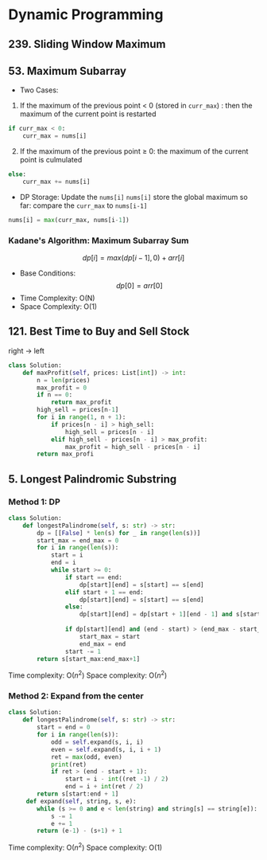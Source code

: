 # Dynamic Programming

## 239. Sliding Window Maximum

## 53. Maximum Subarray
- Two Cases:
1. If the maximum of the previous point < 0 (stored in `curr_max`) : then the maximum of the current point is restarted
```python
if curr_max < 0:
	curr_max = nums[i]
```
2. If the maximum of the previous point $\geq$ 0: the maximum of the current point is culmulated
```python
else:
	curr_max += nums[i]
```
- DP Storage: Update the `nums[i]`
`nums[i]` store the global maximum so far: compare the `curr_max` to `nums[i-1]`
```python
nums[i] = max(curr_max, nums[i-1])
```

### Kadane's Algorithm: Maximum Subarray Sum
$$dp[i] = max(dp[i-1], 0) + arr[i]$$
- Base Conditions:
$$ dp[0] = arr[0]$$
- Time Complexity: O(N)
- Space Complexity: O(1)

## 121. Best Time to Buy and Sell Stock
right -> left
```python
class Solution:
    def maxProfit(self, prices: List[int]) -> int:
        n = len(prices)
        max_profit = 0
        if n == 0:
            return max_profit
        high_sell = prices[n-1]
        for i in range(1, n + 1):
            if prices[n - i] > high_sell:
                high_sell = prices[n - i]
            elif high_sell - prices[n - i] > max_profit:
                max_profit = high_sell - prices[n - i]
        return max_profi
```
## 5. Longest Palindromic Substring
### Method 1: DP
```python
class Solution:
    def longestPalindrome(self, s: str) -> str:
        dp = [[False] * len(s) for _ in range(len(s))]
        start_max = end_max = 0
        for i in range(len(s)):
            start = i
            end = i
            while start >= 0:
                if start == end:
                    dp[start][end] = s[start] == s[end]
                elif start + 1 == end:
                    dp[start][end] = s[start] == s[end]
                else:
                    dp[start][end] = dp[start + 1][end - 1] and s[start] == s[end]
                    
                if dp[start][end] and (end - start) > (end_max - start_max):
                    start_max = start
                    end_max = end
                start -= 1
        return s[start_max:end_max+1]
```
Time complexity: O($n^2$)
Space complexity: O($n^2$)

### Method 2: Expand from the center
```python
class Solution:
    def longestPalindrome(self, s: str) -> str:
        start = end = 0
        for i in range(len(s)):
            odd = self.expand(s, i, i)
            even = self.expand(s, i, i + 1)
            ret = max(odd, even)
            print(ret)
            if ret > (end - start + 1):
                start = i - int((ret -1) / 2)
                end = i + int(ret / 2)
        return s[start:end + 1]
	 def expand(self, string, s, e):
        while (s >= 0 and e < len(string) and string[s] == string[e]):
            s -= 1
            e += 1
        return (e-1) - (s+1) + 1
```
Time complexity: O($n^2$)
Space complexity: O($1$)


<!--stackedit_data:
eyJoaXN0b3J5IjpbMTk1OTg3MzAxOSw1MDkzNTU4MywtNzI4Mj
k0NzQyLDI1MjIxMTkwNSwtOTQ3MTQ3NzA2XX0=
-->